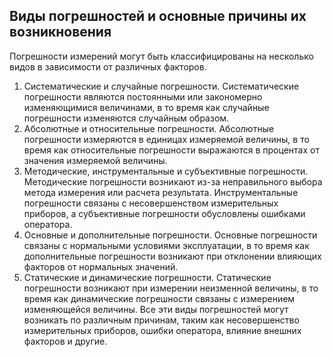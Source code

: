 ## Виды погрешностей и основные причины их возникновения
Погрешности измерений могут быть классифицированы на несколько видов в зависимости от различных факторов. 
1. Систематические и случайные погрешности. Систематические погрешности являются постоянными или закономерно изменяющимися величинами, в то время как случайные погрешности изменяются случайным образом.
2. Абсолютные и относительные погрешности. Абсолютные погрешности измеряются в единицах измеряемой величины, в то время как относительные погрешности выражаются в процентах от значения измеряемой величины.
3. Методические, инструментальные и субъективные погрешности. Методические погрешности возникают из-за неправильного выбора метода измерения или расчета результата. Инструментальные погрешности связаны с несовершенством измерительных приборов, а субъективные погрешности обусловлены ошибками оператора.
4. Основные и дополнительные погрешности. Основные погрешности связаны с нормальными условиями эксплуатации, в то время как дополнительные погрешности возникают при отклонении влияющих факторов от нормальных значений.
5. Статические и динамические погрешности. Статические погрешности возникают при измерении неизменной величины, в то время как динамические погрешности связаны с измерением изменяющейся величины.
Все эти виды погрешностей могут возникать по различным причинам, таким как несовершенство измерительных приборов, ошибки оператора, влияние внешних факторов и другие.
